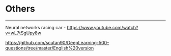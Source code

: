 # Others

---

Neural networks racing car - <https://www.youtube.com/watch?v=wL7tSgUpy8w>

<https://github.com/scutan90/DeepLearning-500-questions/tree/master/English%20version>
